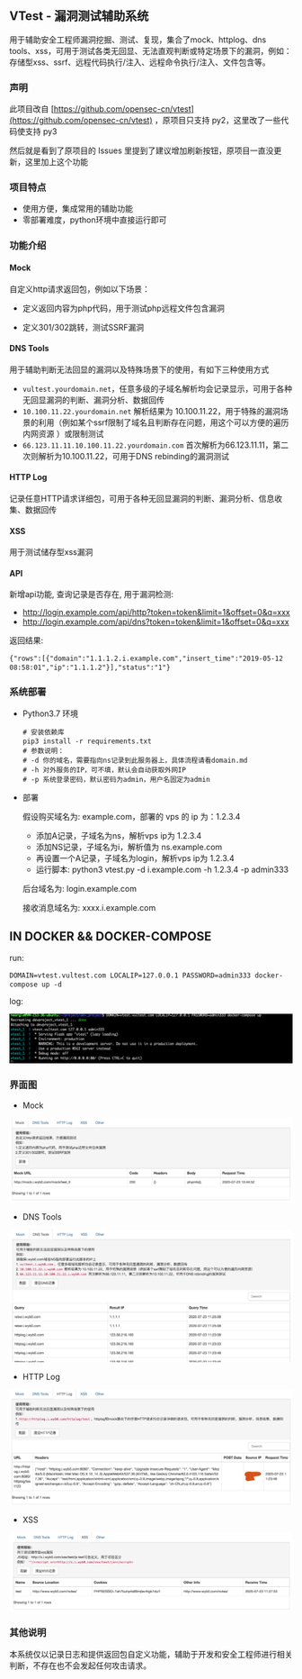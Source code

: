 ## VTest - 漏洞测试辅助系统

用于辅助安全工程师漏洞挖掘、测试、复现，集合了mock、httplog、dns tools、xss，可用于测试各类无回显、无法直观判断或特定场景下的漏洞，例如：存储型xss、ssrf、远程代码执行/注入、远程命令执行/注入、文件包含等。

### 声明
此项目改自 [https://github.com/opensec-cn/vtest](https://github.com/opensec-cn/vtest) ，原项目只支持 py2，这里改了一些代码使支持 py3

然后就是看到了原项目的 Issues 里提到了建议增加刷新按钮，原项目一直没更新，这里加上这个功能

### 项目特点

- 使用方便，集成常用的辅助功能
- 零部署难度，python环境中直接运行即可

### 功能介绍

####  Mock

自定义http请求返回包，例如以下场景： 

- 定义返回内容为php代码，用于测试php远程文件包含漏洞 

- 定义301/302跳转，测试SSRF漏洞

#### DNS Tools

用于辅助判断无法回显的漏洞以及特殊场景下的使用，有如下三种使用方式

- `vultest.yourdomain.net`，任意多级的子域名解析均会记录显示，可用于各种无回显漏洞的判断、漏洞分析、数据回传 
- `10.100.11.22.yourdomain.net` 解析结果为 10.100.11.22，用于特殊的漏洞场景的利用（例如某个ssrf限制了域名且判断存在问题，用这个可以方便的遍历内网资源 ）或限制测试
- `66.123.11.11.10.100.11.22.yourdomain.com` 首次解析为66.123.11.11，第二次则解析为10.100.11.22，可用于DNS rebinding的漏洞测试

#### HTTP Log

记录任意HTTP请求详细包，可用于各种无回显漏洞的判断、漏洞分析、信息收集、数据回传

#### XSS

用于测试储存型xss漏洞


#### API
新增api功能, 查询记录是否存在, 用于漏洞检测:

- http://login.example.com/api/http?token=token&limit=1&offset=0&q=xxx
- http://login.example.com/api/dns?token=token&limit=1&offset=0&q=xxx

返回结果:

```
{"rows":[{"domain":"1.1.1.2.i.example.com","insert_time":"2019-05-12 08:58:01","ip":"1.1.1.2"}],"status":"1"}
```

### 系统部署

* Python3.7 环境

    ```shell
    # 安装依赖库
    pip3 install -r requirements.txt
    # 参数说明：
    # -d 你的域名，需要指向ns记录到此服务器上，具体流程请看domain.md
    # -h 对外服务的IP，可不填，默认会自动获取外网IP
    # -p 系统登录密码，默认密码为admin，用户名固定为admin
    ```

* 部署

    假设购买域名为: example.com，部署的 vps 的 ip 为：1.2.3.4

    * 添加A记录，子域名为ns，解析vps ip为 1.2.3.4
    * 添加NS记录，子域名为i，解析值为 ns.example.com
    * 再设置一个A记录，子域名为login，解析vps ip为 1.2.3.4
    * 运行脚本: python3 vtest.py -d i.example.com -h 1.2.3.4 -p admin333

    后台域名为: login.example.com

    接收消息域名为: xxxx.i.example.com


## IN DOCKER && DOCKER-COMPOSE

run:

```shell
DOMAIN=vtest.vultest.com LOCALIP=127.0.0.1 PASSWORD=admin333 docker-compose up -d
```

log:

![](img/2019-06-10-00-50-16.png)


### 界面图

- Mock

![](img/mock.jpg)

- DNS Tools

![](img/dns.jpg)

- HTTP Log

![](img/httplog.jpg)

- XSS

![](img/xss.jpg)

### 其他说明
本系统仅以记录日志和提供返回包自定义功能，辅助于开发和安全工程师进行相关判断，不存在也不会发起任何攻击请求。
